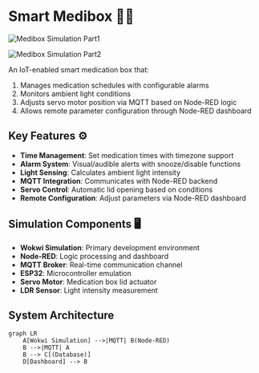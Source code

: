 # Smart Medibox 🚨💊

![Medibox Simulation Part1](https://drive.google.com/file/d/11awVlbJ9S1ox487SCqrMmVtYjj-3p9oe/view?usp=drive_link)

![Medibox Simulation Part2](https://drive.google.com/file/d/15FLcp_ns4mahIzlJ8l4a0tSTJ3bicK8t/view?usp=drive_link)

An IoT-enabled smart medication box that:
1. Manages medication schedules with configurable alarms
2. Monitors ambient light conditions
3. Adjusts servo motor position via MQTT based on Node-RED logic
4. Allows remote parameter configuration through Node-RED dashboard

## Key Features ⚙️
- **Time Management**: Set medication times with timezone support
- **Alarm System**: Visual/audible alerts with snooze/disable functions
- **Light Sensing**: Calculates ambient light intensity
- **MQTT Integration**: Communicates with Node-RED backend
- **Servo Control**: Automatic lid opening based on conditions
- **Remote Configuration**: Adjust parameters via Node-RED dashboard

## Simulation Components 🖥️
- **Wokwi Simulation**: Primary development environment
- **Node-RED**: Logic processing and dashboard
- **MQTT Broker**: Real-time communication channel
- **ESP32**: Microcontroller emulation
- **Servo Motor**: Medication box lid actuator
- **LDR Sensor**: Light intensity measurement

## System Architecture
```mermaid
graph LR
    A[Wokwi Simulation] -->|MQTT| B(Node-RED)
    B -->|MQTT| A
    B --> C[(Database)]
    D[Dashboard] --> B
